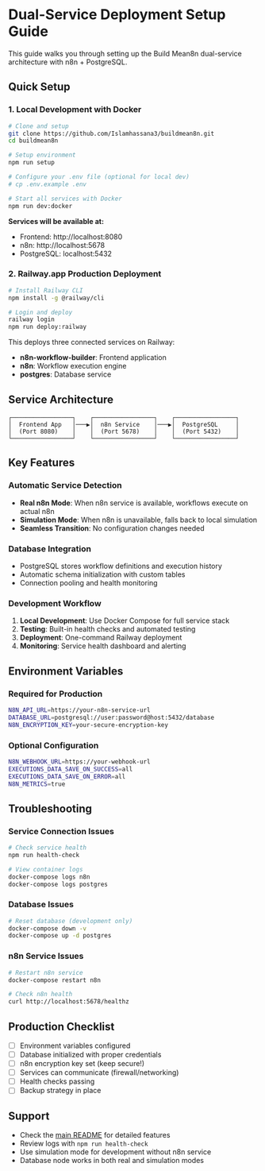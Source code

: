 # Dual-Service Deployment Setup Guide

This guide walks you through setting up the Build Mean8n dual-service architecture with n8n + PostgreSQL.

## Quick Setup

### 1. Local Development with Docker

```bash
# Clone and setup
git clone https://github.com/Islamhassana3/buildmean8n.git
cd buildmean8n

# Setup environment
npm run setup

# Configure your .env file (optional for local dev)
# cp .env.example .env

# Start all services with Docker
npm run dev:docker
```

**Services will be available at:**

- Frontend: http://localhost:8080
- n8n: http://localhost:5678
- PostgreSQL: localhost:5432

### 2. Railway.app Production Deployment

```bash
# Install Railway CLI
npm install -g @railway/cli

# Login and deploy
railway login
npm run deploy:railway
```

This deploys three connected services on Railway:

- **n8n-workflow-builder**: Frontend application
- **n8n**: Workflow execution engine
- **postgres**: Database service

## Service Architecture

```
┌─────────────────┐    ┌─────────────────┐    ┌─────────────────┐
│  Frontend App   │───▶│  n8n Service    │───▶│  PostgreSQL     │
│  (Port 8080)    │    │  (Port 5678)    │    │  (Port 5432)    │
└─────────────────┘    └─────────────────┘    └─────────────────┘
```

## Key Features

### Automatic Service Detection

- **Real n8n Mode**: When n8n service is available, workflows execute on actual n8n
- **Simulation Mode**: When n8n is unavailable, falls back to local simulation
- **Seamless Transition**: No configuration changes needed

### Database Integration

- PostgreSQL stores workflow definitions and execution history
- Automatic schema initialization with custom tables
- Connection pooling and health monitoring

### Development Workflow

1. **Local Development**: Use Docker Compose for full service stack
2. **Testing**: Built-in health checks and automated testing
3. **Deployment**: One-command Railway deployment
4. **Monitoring**: Service health dashboard and alerting

## Environment Variables

### Required for Production

```bash
N8N_API_URL=https://your-n8n-service-url
DATABASE_URL=postgresql://user:password@host:5432/database
N8N_ENCRYPTION_KEY=your-secure-encryption-key
```

### Optional Configuration

```bash
N8N_WEBHOOK_URL=https://your-webhook-url
EXECUTIONS_DATA_SAVE_ON_SUCCESS=all
EXECUTIONS_DATA_SAVE_ON_ERROR=all
N8N_METRICS=true
```

## Troubleshooting

### Service Connection Issues

```bash
# Check service health
npm run health-check

# View container logs
docker-compose logs n8n
docker-compose logs postgres
```

### Database Issues

```bash
# Reset database (development only)
docker-compose down -v
docker-compose up -d postgres
```

### n8n Service Issues

```bash
# Restart n8n service
docker-compose restart n8n

# Check n8n health
curl http://localhost:5678/healthz
```

## Production Checklist

- [ ] Environment variables configured
- [ ] Database initialized with proper credentials
- [ ] n8n encryption key set (keep secure!)
- [ ] Services can communicate (firewall/networking)
- [ ] Health checks passing
- [ ] Backup strategy in place

## Support

- Check the [main README](README.md) for detailed features
- Review logs with `npm run health-check`
- Use simulation mode for development without n8n service
- Database node works in both real and simulation modes
